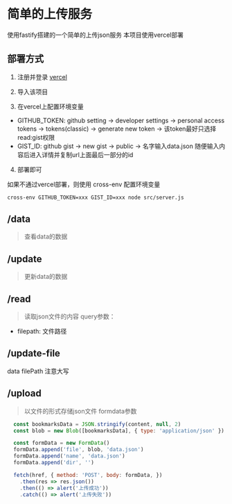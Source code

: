 # 简单的上传服务

使用fastify搭建的一个简单的上传json服务
本项目使用vercel部署

## 部署方式
1. 注册并登录 [vercel](https://vercel.com/)

2. 导入该项目

3. 在vercel上配置环境变量
  * GITHUB_TOKEN: github setting -> developer settings -> personal access tokens -> tokens(classic) -> generate new token -> 该token最好只选择read:gist权限
  * GIST_ID: github gist -> new gist -> public -> 名字输入data.json 随便输入内容后进入详情并复制url上面最后一部分的id

4. 部署即可

如果不通过vercel部署，则使用 cross-env 配置环境变量
```bash
cross-env GITHUB_TOKEN=xxx GIST_ID=xxx node src/server.js
```

## /data
> 查看data的数据

## /update
> 更新data的数据

## /read
> 读取json文件的内容
query参数：
* filepath: 文件路径

## /update-file
data
filePath 注意大写

## /upload
> 以文件的形式存储json文件
formdata参数
```js
  const bookmarksData = JSON.stringify(content, null, 2)
  const blob = new Blob([bookmarksData], { type: 'application/json' })

  const formData = new FormData()
  formData.append('file', blob, 'data.json')
  formData.append('name', 'data.json')
  formData.append('dir', '')

  fetch(href, { method: 'POST', body: formData, })
    .then(res => res.json())
    .then(() => alert('上传成功'))
    .catch(() => alert('上传失败'))
```